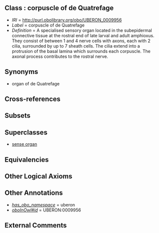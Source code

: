 
## Class : corpuscle of de Quatrefage

 * *IRI* = http://purl.obolibrary.org/obo/UBERON_0009956
 * *Label* = corpuscle of de Quatrefage
 * *Definition* = A specialised sensory organ located in the subepidermal connective tissue at the rostral end of late larval and adult amphioxus. They consist of between 1 and 4 nerve cells with axons, each with 2 cilia, surrounded by up to 7 sheath cells. The cilia extend into a protrusion of the basal lamina which surrounds each corpuscle. The axonal process contributes to the rostral nerve.

## Synonyms

 * organ of de Quatrefage

## Cross-references


## Subsets


## Superclasses

 * [sense organ](../../UBERON/20/UBERON_0000020.md)

## Equivalencies


## Other Logical Axioms


## Other Annotations

 * *[has_obo_namespace](../../ce/oboInOwl#hasOBONamespace.md)* = uberon
 * *[oboInOwl#id](../../id/oboInOwl#id.md)* = UBERON:0009956

## External Comments

